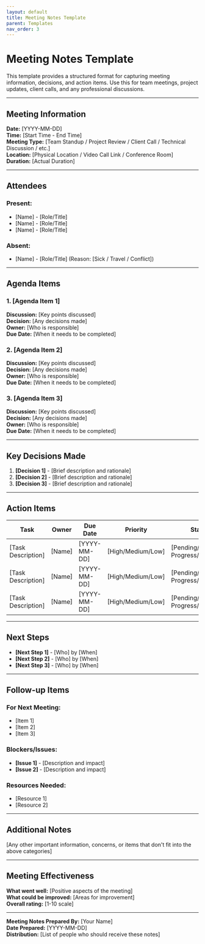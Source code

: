 ```yaml
---
layout: default
title: Meeting Notes Template
parent: Templates
nav_order: 3
---
```


# Meeting Notes Template

This template provides a structured format for capturing meeting information, decisions, and action items. Use this for team meetings, project updates, client calls, and any professional discussions.

---

## **Meeting Information**

**Date:** [YYYY-MM-DD]  
**Time:** [Start Time - End Time]  
**Meeting Type:** [Team Standup / Project Review / Client Call / Technical Discussion / etc.]  
**Location:** [Physical Location / Video Call Link / Conference Room]  
**Duration:** [Actual Duration]

---

## **Attendees**

### **Present:**
- [Name] - [Role/Title]
- [Name] - [Role/Title]
- [Name] - [Role/Title]

### **Absent:**
- [Name] - [Role/Title] (Reason: [Sick / Travel / Conflict])

---

## **Agenda Items**

### **1. [Agenda Item 1]**
**Discussion:** [Key points discussed]  
**Decision:** [Any decisions made]  
**Owner:** [Who is responsible]  
**Due Date:** [When it needs to be completed]

### **2. [Agenda Item 2]**
**Discussion:** [Key points discussed]  
**Decision:** [Any decisions made]  
**Owner:** [Who is responsible]  
**Due Date:** [When it needs to be completed]

### **3. [Agenda Item 3]**
**Discussion:** [Key points discussed]  
**Decision:** [Any decisions made]  
**Owner:** [Who is responsible]  
**Due Date:** [When it needs to be completed]

---

## **Key Decisions Made**

1. **[Decision 1]** - [Brief description and rationale]
2. **[Decision 2]** - [Brief description and rationale]
3. **[Decision 3]** - [Brief description and rationale]

---

## **Action Items**

| Task | Owner | Due Date | Priority | Status |
|------|-------|----------|----------|--------|
| [Task Description] | [Name] | [YYYY-MM-DD] | [High/Medium/Low] | [Pending/In Progress/Complete] |
| [Task Description] | [Name] | [YYYY-MM-DD] | [High/Medium/Low] | [Pending/In Progress/Complete] |
| [Task Description] | [Name] | [YYYY-MM-DD] | [High/Medium/Low] | [Pending/In Progress/Complete] |

---

## **Next Steps**

- **[Next Step 1]** - [Who] by [When]
- **[Next Step 2]** - [Who] by [When]
- **[Next Step 3]** - [Who] by [When]

---

## **Follow-up Items**

### **For Next Meeting:**
- [Item 1]
- [Item 2]
- [Item 3]

### **Blockers/Issues:**
- **[Issue 1]** - [Description and impact]
- **[Issue 2]** - [Description and impact]

### **Resources Needed:**
- [Resource 1]
- [Resource 2]

---

## **Additional Notes**

[Any other important information, concerns, or items that don't fit into the above categories]

---

## **Meeting Effectiveness**

**What went well:** [Positive aspects of the meeting]  
**What could be improved:** [Areas for improvement]  
**Overall rating:** [1-10 scale]

---

**Meeting Notes Prepared By:** [Your Name]  
**Date Prepared:** [YYYY-MM-DD]  
**Distribution:** [List of people who should receive these notes]
